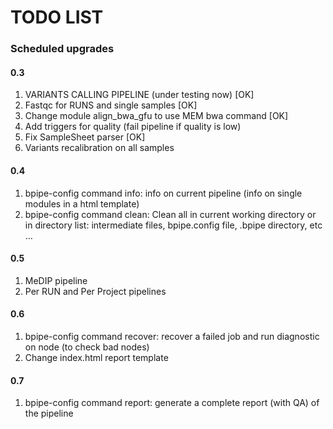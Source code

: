 # TODO LIST

### Scheduled upgrades

#### 0.3

1. VARIANTS CALLING PIPELINE (under testing now)          [OK]
2. Fastqc for RUNS and single samples                     [OK]
3. Change module align_bwa_gfu to use MEM bwa command     [OK]
4. Add triggers for quality (fail pipeline if quality is low)
5. Fix SampleSheet parser                                 [OK]
6. Variants recalibration on all samples


#### 0.4

1. bpipe-config command info: info on current pipeline (info on single modules in a html template)
2. bpipe-config command clean: Clean all in current working directory or in directory list: intermediate files, bpipe.config file, .bpipe directory, etc …

#### 0.5

1. MeDIP pipeline
2. Per RUN and Per Project pipelines

#### 0.6

1. bpipe-config command recover: recover a failed job and run diagnostic on node (to check bad nodes)
2. Change index.html report template

#### 0.7

1. bpipe-config command report: generate a complete report (with QA) of the pipeline
